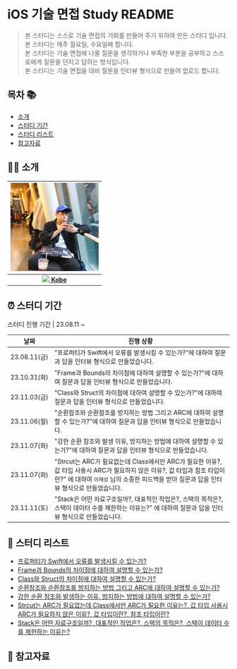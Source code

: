 # iOS 기술 면접 Study README

> 본 스터디는 스스로 기술 면접의 기회를 만들어 주기 위하여 만든 스터디 입니다.</br>
> 본 스터디는 매주 월요일, 수요일에 합니다.</br>
> 본 스터디는 기술 면접에 나올 질문을 생각하거나 부족한 부분을 공부하고 스스로에게 질문을 던지고 답하는 방식입니다.</br>
> 본 스터디는 기술 면접을 대비 질문을 인터뷰 형식으로 만들어 업로드 합니다.</br>

## 목차 📚

- [소개](#-소개)
- [스터디 기간](#-스터디-기간)
- [스터디 리스트](#-스터디-리스트)
- [참고자료](#-참고자료)

## 🧑‍💻 소개
| <img src="https://github.com/devKobe24/BranchTest/blob/main/IMG_5424.JPG?raw=true" width="200" height="200"/> |
| :-: |
| [<img src="https://hackmd.io/_uploads/SJEQuLsEh.png" width="20"/> **Kobe**](https://github.com/devKobe24) |

## ⏰ 스터디 기간
스터디 진행 기간 | 23.08.11 ~

| 날짜 | 진행 상황 | 
| -------- | -------- |
| 23.08.11(금) | "프로퍼티가 Swift에서 오류를 발생시킬 수 있는가?"에 대하여 질문과 답을 인터뷰 형식으로 만들었습니다.|
| 23.10.31(화) | "Frame과 Bounds의 차이점에 대하여 설명할 수 있는가?"에 대하여 질문과 답을 인터뷰 형식으로 만들었습니다.|
| 23.11.03(금) | "Class와 Struct의 차이점에 대하여 설명할 수 있는가?"에 대하여 질문과 답을 인터뷰 형식으로 만들었습니다.|
| 23.11.06(월) | "순환참조와 순환참조를 방지하는 방법 그리고 ARC에 대하여 설명할 수 있는가?"에 대하여 질문과 답을 인터뷰 형식으로 만들었습니다. |
| 23.11.07(화) | "강한 순환 참조와 발생 이유, 방지하는 방법에 대하여 설명할 수 있는가?"에 대하여 질문과 답을 인터뷰 형식으로 만들었습니다. |
| 23.11.07(화) | "Strcut는 ARC가 필요없는데 Class에서만 ARC가 필요한 이유?, 값 타입 사용시 ARC가 필요하지 않은 이유?, 값 타입과 참조 타입이란?" 에 대하여 `이재성` 님의 소중한 피드백을 받아 질문과 답을 인터뷰 형식으로 만들었습니다. |
| 23.11.11(토) | "Stack은 어떤 자료구조일까?, 대표적인 작업은?, 스택의 목적은?, 스택이 데이터 수를 제한하는 이유는?" 에 대하여 질문과 답을 인터뷰 형식으로 만들었습니다. |

## 📖 스터디 리스트
- [프로퍼티가 Swift에서 오류를 발생시킬 수 있는가?](https://github.com/devKobe24/iOS-Interview/blob/main/Interview/content/230811.md)
- [Frame과 Bounds의 차이점에 대하여 설명할 수 있는가?](https://github.com/devKobe24/iOS-Interview/blob/main/Interview/content/231031.md)
- [Class와 Struct의 차이점에 대하여 설명할 수 있는가?](https://github.com/devKobe24/iOS-Interview/blob/main/Interview/content/231103.md)
- [순환참조와 순환참조를 방지하는 방법 그리고 ARC에 대하여 설명할 수 있는가?](https://github.com/devKobe24/iOS-Interview/blob/main/Interview/content/231106.md)
- [강한 순환 참조와 발생하는 이유, 방지하는 방법에 대하여 설명할 수 있는가?](https://github.com/devKobe24/iOS-Interview/blob/main/Interview/content/231107.md)
- [Strcut는 ARC가 필요없는데 Class에서만 ARC가 필요한 이유는?, 값 타입 사용시 ARC가 필요하지 않은 이유?, 값 타입이란?, 참조 타입이란?](https://github.com/devKobe24/iOS-Interview/blob/main/Interview/content/231107(2).md)
- [Stack은 어떤 자료구조일까?, 대표적인 작업은?, 스택의 목적은?, 스택이 데이터 수를 제한하는 이유는?](https://github.com/devKobe24/iOS-Interview/blob/main/Interview/content/231111.md)

## 📑 참고자료
